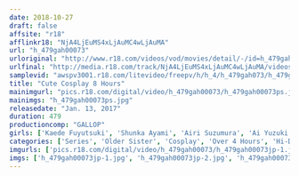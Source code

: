 ```yaml
---
date: 2018-10-27
draft: false
affsite: "r18"
afflinkr18: "NjA4LjEuMS4xLjAuMC4wLjAuMA"
url: "h_479gah00073"
urloriginal: "http://www.r18.com/videos/vod/movies/detail/-/id=h_479gah00073"
urlfinal: "http://media.r18.com/track/NjA4LjEuMS4xLjAuMC4wLjAuMA/videos/vod/movies/detail/-/id=h_479gah00073"
samplevid: "awspv3001.r18.com/litevideo/freepv/h/h_4/h_479gah073/h_479gah073_dmb_w.mp4"
title: "Cute Cosplay 8 Hours"
mainimgurl: "pics.r18.com/digital/video/h_479gah00073/h_479gah00073ps.jpg"
mainimgs: "h_479gah00073ps.jpg"
releasedate: "Jan. 13, 2017"
duration: 479
productioncomp: "GALLOP"
girls: ['Kaede Fuyutsuki', 'Shunka Ayami', 'Airi Suzumura', 'Ai Yuzuki', 'Seina Nishino', 'Nozomi Kitano', 'Anri Kizuki', 'Rina Ueno', 'Rui Hasegawa', 'Mio Kimio']
categories: ['Series', 'Older Sister', 'Cosplay', 'Over 4 Hours', 'Hi-Def']
imgurls: ['pics.r18.com/digital/video/h_479gah00073/h_479gah00073jp-1.jpg', 'pics.r18.com/digital/video/h_479gah00073/h_479gah00073jp-2.jpg', 'pics.r18.com/digital/video/h_479gah00073/h_479gah00073jp-3.jpg', 'pics.r18.com/digital/video/h_479gah00073/h_479gah00073jp-4.jpg', 'pics.r18.com/digital/video/h_479gah00073/h_479gah00073jp-5.jpg', 'pics.r18.com/digital/video/h_479gah00073/h_479gah00073jp-6.jpg', 'pics.r18.com/digital/video/h_479gah00073/h_479gah00073jp-7.jpg', 'pics.r18.com/digital/video/h_479gah00073/h_479gah00073jp-8.jpg', 'pics.r18.com/digital/video/h_479gah00073/h_479gah00073jp-9.jpg', 'pics.r18.com/digital/video/h_479gah00073/h_479gah00073jp-10.jpg', 'pics.r18.com/digital/video/h_479gah00073/h_479gah00073jp-11.jpg', 'pics.r18.com/digital/video/h_479gah00073/h_479gah00073jp-12.jpg', 'pics.r18.com/digital/video/h_479gah00073/h_479gah00073jp-13.jpg', 'pics.r18.com/digital/video/h_479gah00073/h_479gah00073jp-14.jpg', 'pics.r18.com/digital/video/h_479gah00073/h_479gah00073jp-15.jpg', 'pics.r18.com/digital/video/h_479gah00073/h_479gah00073jp-16.jpg', 'pics.r18.com/digital/video/h_479gah00073/h_479gah00073jp-17.jpg', 'pics.r18.com/digital/video/h_479gah00073/h_479gah00073jp-18.jpg', 'pics.r18.com/digital/video/h_479gah00073/h_479gah00073jp-19.jpg', 'pics.r18.com/digital/video/h_479gah00073/h_479gah00073jp-20.jpg']
imgs: ['h_479gah00073jp-1.jpg', 'h_479gah00073jp-2.jpg', 'h_479gah00073jp-3.jpg', 'h_479gah00073jp-4.jpg', 'h_479gah00073jp-5.jpg', 'h_479gah00073jp-6.jpg', 'h_479gah00073jp-7.jpg', 'h_479gah00073jp-8.jpg', 'h_479gah00073jp-9.jpg', 'h_479gah00073jp-10.jpg', 'h_479gah00073jp-11.jpg', 'h_479gah00073jp-12.jpg', 'h_479gah00073jp-13.jpg', 'h_479gah00073jp-14.jpg', 'h_479gah00073jp-15.jpg', 'h_479gah00073jp-16.jpg', 'h_479gah00073jp-17.jpg', 'h_479gah00073jp-18.jpg', 'h_479gah00073jp-19.jpg', 'h_479gah00073jp-20.jpg']
---
```


